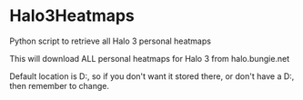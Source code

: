 # Halo3Heatmaps
Python script to retrieve all Halo 3 personal heatmaps

This will download ALL personal heatmaps for Halo 3 from halo.bungie.net

Default location is D:, so if you don't want it stored there, or don't have a D:, then remember to change.
